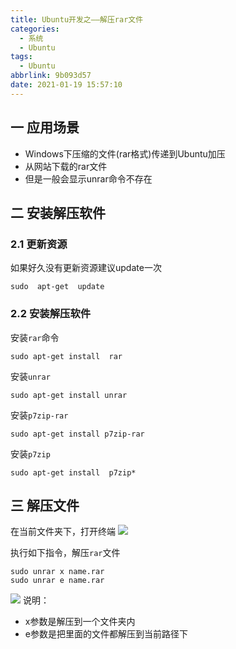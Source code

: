 ```yaml
---
title: Ubuntu开发之——解压rar文件
categories:
  - 系统
  - Ubuntu
tags:
  - Ubuntu
abbrlink: 9b093d57
date: 2021-01-19 15:57:10
---
```

## 一 应用场景

* Windows下压缩的文件(rar格式)传递到Ubuntu加压
* 从网站下载的rar文件
* 但是一般会显示unrar命令不存在

<!--more-->

## 二 安装解压软件

### 2.1 更新资源

如果好久没有更新资源建议update一次

```
sudo  apt-get  update  
```

### 2.2 安装解压软件

安装`rar`命令

```
sudo apt-get install  rar
```

安装`unrar`

```
sudo apt-get install unrar
```

安装`p7zip-rar`

```
sudo apt-get install p7zip-rar
```

安装`p7zip`

```
sudo apt-get install  p7zip*
```

## 三 解压文件

在当前文件夹下，打开终端
![][1]

执行如下指令，解压`rar`文件

```
sudo unrar x name.rar
sudo unrar e name.rar
```
![][2]
说明：

* x参数是解压到一个文件夹内
* e参数是把里面的文件都解压到当前路径下




[1]:https://cdn.staticaly.com/gh/PGzxc/CDN/master/blog-linux/ubuntu-rar-open-terminal.png
[2]:https://cdn.staticaly.com/gh/PGzxc/CDN/master/blog-linux/ubuntu-rar-unzip-x-commond.png
